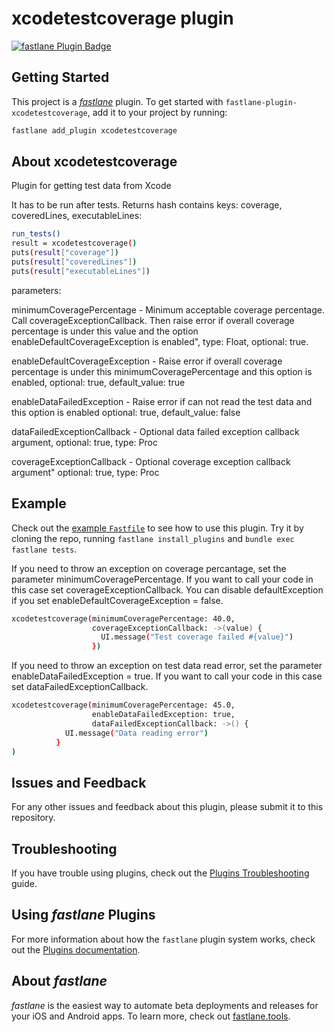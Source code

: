 # xcodetestcoverage plugin

[![fastlane Plugin Badge](https://rawcdn.githack.com/fastlane/fastlane/master/fastlane/assets/plugin-badge.svg)](https://rubygems.org/gems/fastlane-plugin-xcodetestcoverage)

## Getting Started

This project is a [_fastlane_](https://github.com/fastlane/fastlane) plugin. To get started with `fastlane-plugin-xcodetestcoverage`, add it to your project by running:

```bash
fastlane add_plugin xcodetestcoverage
```

## About xcodetestcoverage

Plugin for getting test data from Xcode

It has to be run after tests.
Returns hash contains keys: coverage, coveredLines, executableLines:

```bash
run_tests()
result = xcodetestcoverage()
puts(result["coverage"])
puts(result["coveredLines"])
puts(result["executableLines"])	
```

parameters: 

minimumCoveragePercentage - Minimum acceptable coverage percentage. Call coverageExceptionCallback. Then raise error if overall coverage percentage is under this value and the option enableDefaultCoverageException is enabled", type: Float, optional: true.

enableDefaultCoverageException - Raise error if overall coverage percentage is under this minimumCoveragePercentage and this option is enabled, optional: true, default_value: true

enableDataFailedException - Raise error if can not read the test data and this option is enabled optional: true, default_value: false

dataFailedExceptionCallback - Optional data failed exception callback argument, optional: true,
type: Proc

coverageExceptionCallback - Optional coverage exception callback argument" optional: true, type: Proc

## Example

Check out the [example `Fastfile`](fastlane/Fastfile) to see how to use this plugin. Try it by cloning the repo, running `fastlane install_plugins` and `bundle exec fastlane tests`.

If you need to throw an exception on coverage percantage, set the parameter minimumCoveragePercentage. If you want to call your code in this case set coverageExceptionCallback. 
You can disable defaultException if you set enableDefaultCoverageException = false.

```bash
xcodetestcoverage(minimumCoveragePercentage: 40.0,
                  coverageExceptionCallback: ->(value) { 
                  	UI.message("Test coverage failed #{value}") 
                  })
```

If you need to throw an exception on test data read error, set the parameter enableDataFailedException = true. If you want to call your code in this case set dataFailedExceptionCallback.

```bash
xcodetestcoverage(minimumCoveragePercentage: 45.0,
                  enableDataFailedException: true,
                  dataFailedExceptionCallback: ->() { 
			UI.message("Data reading error")
		  }
)
```


## Issues and Feedback

For any other issues and feedback about this plugin, please submit it to this repository.

## Troubleshooting

If you have trouble using plugins, check out the [Plugins Troubleshooting](https://docs.fastlane.tools/plugins/plugins-troubleshooting/) guide.

## Using _fastlane_ Plugins

For more information about how the `fastlane` plugin system works, check out the [Plugins documentation](https://docs.fastlane.tools/plugins/create-plugin/).

## About _fastlane_

_fastlane_ is the easiest way to automate beta deployments and releases for your iOS and Android apps. To learn more, check out [fastlane.tools](https://fastlane.tools).
